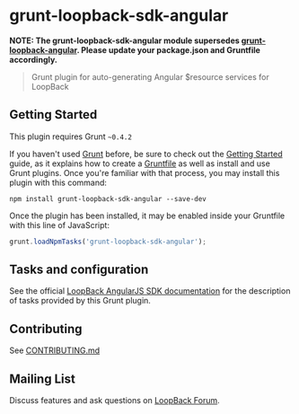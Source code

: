 # grunt-loopback-sdk-angular

**NOTE: The grunt-loopback-sdk-angular module supersedes [grunt-loopback-angular](https://www.npmjs.org/grunt-loopback-angular). Please update your package.json and Gruntfile accordingly.**

> Grunt plugin for auto-generating Angular $resource services for LoopBack

## Getting Started
This plugin requires Grunt `~0.4.2`

If you haven't used [Grunt](http://gruntjs.com/) before,
be sure to check out the [Getting Started](http://gruntjs.com/getting-started)
guide, as it explains how to create
a [Gruntfile](http://gruntjs.com/sample-gruntfile) as well as install and
use Grunt plugins. Once you're familiar with that process, you may install
this plugin with this command:

```shell
npm install grunt-loopback-sdk-angular --save-dev
```

Once the plugin has been installed, it may be enabled inside your Gruntfile
with this line of JavaScript:

```js
grunt.loadNpmTasks('grunt-loopback-sdk-angular');
```

## Tasks and configuration

See the official
[LoopBack AngularJS SDK documentation](http://docs.strongloop.com/display/DOC/AngularJS+JavaScript+SDK#AngularJSJavaScriptSDK-Gruntplugin)
for the description of tasks provided by this Grunt plugin.

## Contributing

See [CONTRIBUTING.md](CONTRIBUTING.md)

## Mailing List

Discuss features and ask questions on [LoopBack Forum](https://groups.google.com/forum/#!forum/loopbackjs).
